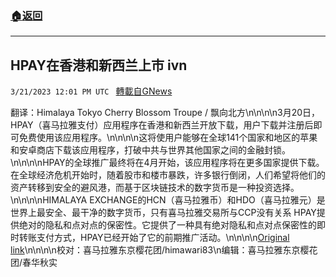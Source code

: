 ###  [:house:返回](README.md)
---


## HPAY在香港和新西兰上市 ⅳn
`3/21/2023 12:01 PM UTC ` [轉載自GNews](https://gnews.org/articles/1032854)

翻译：Himalaya Tokyo Cherry Blossom Troupe / 飘向北方\n\n\n\n3月20日，HPAY（喜马拉雅支付）应用程序在香港和新西兰开放下载，用户下载并注册后即可免费使用该应用程序。\n\n\n\n这将使用户能够在全球141个国家和地区的苹果和安卓商店下载该应用程序，打破中共与世界其他国家之间的金融封锁。\n\n\n\nHPAY的全球推广最终将在4月开始，该应用程序将在更多国家提供下载。在全球经济危机开始时，随着股市和楼市暴跌，许多银行倒闭，人们希望将他们的资产转移到安全的避风港，而基于区块链技术的数字货币是一种投资选择。\n\n\n\nHIMALAYA EXCHANGE的HCN（喜马拉雅币）和HDO（喜马拉雅元）是世界上最安全、最干净的数字货币，只有喜马拉雅交易所与CCP没有关系 HPAY提供绝对的隐私和点对点的保密性。它提供了一种具有绝对隐私和点对点保密性的即时转账支付方式，HPAY已经开始了它的前期推广活动。\n\n\n\n[Original link](https://gnews.org/articles/1029073?biz=75865542&eu=38431&t=tif8cjS&gref=)\n\n\n\n校对：喜马拉雅东京樱花团/himawari83\n编辑：喜马拉雅东京樱花团/春华秋实
